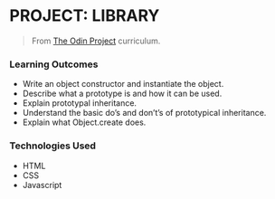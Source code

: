 # PROJECT: LIBRARY

> From [The Odin Project](https://www.theodinproject.com/courses/javascript/lessons/library) curriculum.

### Learning Outcomes
- Write an object constructor and instantiate the object.
- Describe what a prototype is and how it can be used.
- Explain prototypal inheritance.
- Understand the basic do’s and don’t’s of prototypical inheritance.
- Explain what Object.create does.

### Technologies Used
- HTML
- CSS
- Javascript

